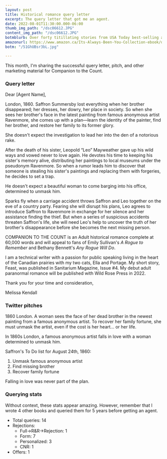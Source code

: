 ```yaml
---
layout: post
title: Historical romance query letter
excerpt: The query letter that got me an agent.
date: 2022-08-01T11:30:00.000-06:00
thumb_img_path: "/dsc06612.JPG"
content_img_path: "/dsc06612.JPG"
botmblurb: Over forty titillating stories from USA Today best-selling and award-winning romance authors in a spicy Friends to Lovers collection curated by The New Romance Cafe, with ALL proceeds going to the Breast Cancer Research Foundation.
amazonurl: https://www.amazon.ca/Its-Always-Been-You-Collection-ebook/dp/B09RWR527R/
botm: "/51GhUBsr3bL.jpg"

---
```


This month, I'm sharing the successful query letter, pitch, and other marketing material for Companion to the Count.

### Query letter

Dear [Agent Name],

London, 1860. Saffron Summersby lost everything when her brother disappeared; her dresses, her dowry, her place in society. So when she sees her brother's face in the latest painting from famous anonymous artist Ravenmore, she comes up with a plan—learn the identity of the painter, find her brother, and restore her family to its former glory. 

She doesn't expect the investigation to lead her into the den of a notorious rake. 

After the death of his sister, Leopold “Leo” Mayweather gave up his wild ways and vowed never to love again. He devotes his time to keeping his sister's memory alive, distributing her paintings to local museums under the pseudonym Ravenmore. So when a rumor leads him to discover that someone is stealing his sister's paintings and replacing them with forgeries, he decides to set a trap. 

He doesn't expect a beautiful woman to come barging into his office, determined to unmask him.

Sparks fly when a carriage accident throws Saffron and Leo together on the eve of a country party. Fearing she will disrupt his plans, Leo agrees to introduce Saffron to Ravenmore in exchange for her silence and her assistance finding the thief. But when a series of suspicious accidents threaten Saffron's life, she will need Leo's help to uncover the truth of her brother's disappearance before she becomes the next missing person.

COMPANION TO THE COUNT is an Adult historical romance complete at 60,000 words and will appeal to fans of Emily Sullivan's *A Rogue to Remember* and Bethany Bennett's *Any Rogue Will Do*.

I am a technical writer with a passion for public speaking living in the heart of the Canadian prairies with my two cats, Ella and Portage. My short story, Feast, was published in Sanitarium Magazine, Issue #4. My debut adult paranormal romance will be published with Wild Rose Press in 2022.

Thank you for your time and consideration,

Melissa Kendall

### Twitter pitches

1860 London. A woman sees the face of her dead brother in the newest painting from a famous anonymous artist. To recover her family fortune, she must unmask the artist, even if the cost is her heart... or her life.

In 1860s London, a famous anonymous artist falls in love with a woman determined to unmask him.

Saffron's To Do list for August 24th, 1860:

1. Unmask famous anonymous artist
2. Find missing brother
3. Recover family fortune

Falling in love was never part of the plan.

### Querying stats

Without context, these stats appear amazing. However, remember that I wrote 4 other books and queried them for 5 years before getting an agent.

* Total queries: 14
* Rejections:
  * Full->R&R->Rejection: 1
  * Form: 7
  * Personalized: 3
  * CNR: 1
* Offers: 1